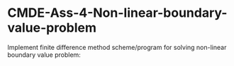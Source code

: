 # CMDE-Ass-4-Non-linear-boundary-value-problem
Implement finite difference method scheme/program for solving non-linear boundary value problem:
